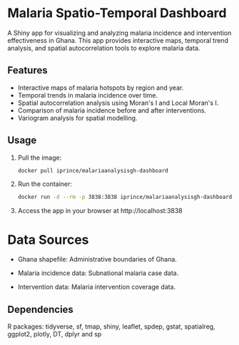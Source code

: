 # Malaria Spatio-Temporal Dashboard

A Shiny app for visualizing and analyzing malaria incidence and intervention effectiveness in Ghana. This app provides interactive maps, temporal trend analysis, and spatial autocorrelation tools to explore malaria data.

## Features
- Interactive maps of malaria hotspots by region and year.
- Temporal trends in malaria incidence over time.
- Spatial autocorrelation analysis using Moran's I and Local Moran's I.
- Comparison of malaria incidence before and after interventions.
- Variogram analysis for spatial modelling.

## Usage
1. Pull the image:
   ```bash
   docker pull iprince/malariaanalysisgh-dashboard

2. Run the container:

   ```bash
   docker run -d --rm -p 3838:3838 iprince/malariaanalysisgh-dashboard

3. Access the app in your browser at http://localhost:3838

# Data Sources
- Ghana shapefile: Administrative boundaries of Ghana.

- Malaria incidence data: Subnational malaria case data.

- Intervention data: Malaria intervention coverage data.

## Dependencies
R packages: tidyverse, sf, tmap, shiny, leaflet, spdep, gstat, spatialreg,
            ggplot2, plotly, DT, dplyr and sp


